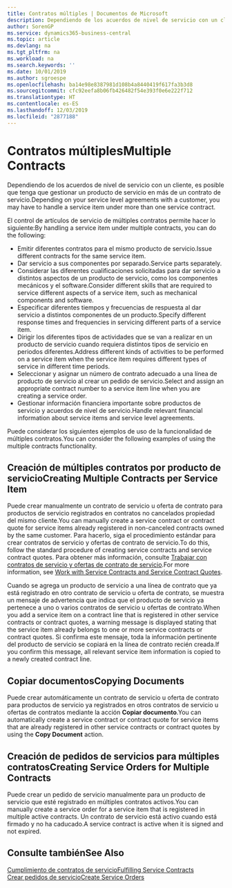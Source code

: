 ```yaml
---
title: Contratos múltiples | Documentos de Microsoft
description: Dependiendo de los acuerdos de nivel de servicio con un cliente, es posible que tenga que gestionar un producto de servicio en más de un contrato de servicio.
author: SorenGP
ms.service: dynamics365-business-central
ms.topic: article
ms.devlang: na
ms.tgt_pltfrm: na
ms.workload: na
ms.search.keywords: ''
ms.date: 10/01/2019
ms.author: sgroespe
ms.openlocfilehash: ba14e98e8387981d108b4a8440419f617fa3b3d8
ms.sourcegitcommit: cfc92eefa8b06fb426482f54e393f0e6e222f712
ms.translationtype: HT
ms.contentlocale: es-ES
ms.lasthandoff: 12/03/2019
ms.locfileid: "2877188"
---
```

# <a name="multiple-contracts"></a><span data-ttu-id="59dcd-103">Contratos múltiples</span><span class="sxs-lookup"><span data-stu-id="59dcd-103">Multiple Contracts</span></span>
<span data-ttu-id="59dcd-104">Dependiendo de los acuerdos de nivel de servicio con un cliente, es posible que tenga que gestionar un producto de servicio en más de un contrato de servicio.</span><span class="sxs-lookup"><span data-stu-id="59dcd-104">Depending on your service level agreements with a customer, you may have to handle a service item under more than one service contract.</span></span>  
  
<span data-ttu-id="59dcd-105">El control de artículos de servicio de múltiples contratos permite hacer lo siguiente:</span><span class="sxs-lookup"><span data-stu-id="59dcd-105">By handling a service item under multiple contracts, you can do the following:</span></span>  
  
* <span data-ttu-id="59dcd-106">Emitir diferentes contratos para el mismo producto de servicio.</span><span class="sxs-lookup"><span data-stu-id="59dcd-106">Issue different contracts for the same service item.</span></span>  
* <span data-ttu-id="59dcd-107">Dar servicio a sus componentes por separado.</span><span class="sxs-lookup"><span data-stu-id="59dcd-107">Service parts separately.</span></span>  
* <span data-ttu-id="59dcd-108">Considerar las diferentes cualificaciones solicitadas para dar servicio a distintos aspectos de un producto de servicio, como los componentes mecánicos y el software.</span><span class="sxs-lookup"><span data-stu-id="59dcd-108">Consider different skills that are required to service different aspects of a service item, such as mechanical components and software.</span></span>  
* <span data-ttu-id="59dcd-109">Especificar diferentes tiempos y frecuencias de respuesta al dar servicio a distintos componentes de un producto.</span><span class="sxs-lookup"><span data-stu-id="59dcd-109">Specify different response times and frequencies in servicing different parts of a service item.</span></span>  
* <span data-ttu-id="59dcd-110">Dirigir los diferentes tipos de actividades que se van a realizar en un producto de servicio cuando requiera distintos tipos de servicio en periodos diferentes.</span><span class="sxs-lookup"><span data-stu-id="59dcd-110">Address different kinds of activities to be performed on a service item when the service item requires different types of service in different time periods.</span></span>  
* <span data-ttu-id="59dcd-111">Seleccionar y asignar un número de contrato adecuado a una línea de producto de servicio al crear un pedido de servicio.</span><span class="sxs-lookup"><span data-stu-id="59dcd-111">Select and assign an appropriate contract number to a service item line when you are creating a service order.</span></span>  
* <span data-ttu-id="59dcd-112">Gestionar información financiera importante sobre productos de servicio y acuerdos de nivel de servicio.</span><span class="sxs-lookup"><span data-stu-id="59dcd-112">Handle relevant financial information about service items and service level agreements.</span></span>  
  
<span data-ttu-id="59dcd-113">Puede considerar los siguientes ejemplos de uso de la funcionalidad de múltiples contratos.</span><span class="sxs-lookup"><span data-stu-id="59dcd-113">You can consider the following examples of using the multiple contracts functionality.</span></span>  
  
## <a name="creating-multiple-contracts-per-service-item"></a><span data-ttu-id="59dcd-114">Creación de múltiples contratos por producto de servicio</span><span class="sxs-lookup"><span data-stu-id="59dcd-114">Creating Multiple Contracts per Service Item</span></span>  
<span data-ttu-id="59dcd-115">Puede crear manualmente un contrato de servicio u oferta de contrato para productos de servicio registrados en contratos no cancelados propiedad del mismo cliente.</span><span class="sxs-lookup"><span data-stu-id="59dcd-115">You can manually create a service contract or contract quote for service items already registered in non-canceled contracts owned by the same customer.</span></span> <span data-ttu-id="59dcd-116">Para hacerlo, siga el procedimiento estándar para crear contratos de servicio y ofertas de contrato de servicio.</span><span class="sxs-lookup"><span data-stu-id="59dcd-116">To do this, follow the standard procedure of creating service contracts and service contract quotes.</span></span> <span data-ttu-id="59dcd-117">Para obtener más información, consulte [Trabajar con contratos de servicio y ofertas de contrato de servicio](service-how-to-create-service-contracts-and-service-contract-quotes.md).</span><span class="sxs-lookup"><span data-stu-id="59dcd-117">For more information, see [Work with Service Contracts and Service Contract Quotes](service-how-to-create-service-contracts-and-service-contract-quotes.md).</span></span>  
  
<span data-ttu-id="59dcd-118">Cuando se agrega un producto de servicio a una línea de contrato que ya está registrado en otro contrato de servicio u oferta de contrato, se muestra un mensaje de advertencia que indica que el producto de servicio ya pertenece a uno o varios contratos de servicio u ofertas de contrato.</span><span class="sxs-lookup"><span data-stu-id="59dcd-118">When you add a service item on a contract line that is registered in other service contracts or contract quotes, a warning message is displayed stating that the service item already belongs to one or more service contracts or contract quotes.</span></span> <span data-ttu-id="59dcd-119">Si confirma este mensaje, toda la información pertinente del producto de servicio se copiará en la línea de contrato recién creada.</span><span class="sxs-lookup"><span data-stu-id="59dcd-119">If you confirm this message, all relevant service item information is copied to a newly created contract line.</span></span>  
  
## <a name="copying-documents"></a><span data-ttu-id="59dcd-120">Copiar documentos</span><span class="sxs-lookup"><span data-stu-id="59dcd-120">Copying Documents</span></span>  
<span data-ttu-id="59dcd-121">Puede crear automáticamente un contrato de servicio u oferta de contrato para productos de servicio ya registrados en otros contratos de servicio u ofertas de contratos mediante la acción **Copiar documento**.</span><span class="sxs-lookup"><span data-stu-id="59dcd-121">You can automatically create a service contract or contract quote for service items that are already registered in other service contracts or contract quotes by using the **Copy Document** action.</span></span>  
  
## <a name="creating-service-orders-for-multiple-contracts"></a><span data-ttu-id="59dcd-122">Creación de pedidos de servicios para múltiples contratos</span><span class="sxs-lookup"><span data-stu-id="59dcd-122">Creating Service Orders for Multiple Contracts</span></span>  
<span data-ttu-id="59dcd-123">Puede crear un pedido de servicio manualmente para un producto de servicio que esté registrado en múltiples contratos activos.</span><span class="sxs-lookup"><span data-stu-id="59dcd-123">You can manually create a service order for a service item that is registered in multiple active contracts.</span></span> <span data-ttu-id="59dcd-124">Un contrato de servicio está activo cuando está firmado y no ha caducado.</span><span class="sxs-lookup"><span data-stu-id="59dcd-124">A service contract is active when it is signed and not expired.</span></span>  
  
## <a name="see-also"></a><span data-ttu-id="59dcd-125">Consulte también</span><span class="sxs-lookup"><span data-stu-id="59dcd-125">See Also</span></span>  
[<span data-ttu-id="59dcd-126">Cumplimiento de contratos de servicio</span><span class="sxs-lookup"><span data-stu-id="59dcd-126">Fulfilling Service Contracts</span></span>](service-fulfill-service-contracts.md)  
[<span data-ttu-id="59dcd-127">Crear pedidos de servicio</span><span class="sxs-lookup"><span data-stu-id="59dcd-127">Create Service Orders</span></span>](service-how-to-create-service-orders.md)  

